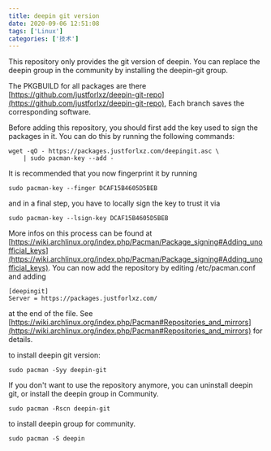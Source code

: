 ```yaml
---
title: deepin git version
date: 2020-09-06 12:51:08
tags: ['Linux']
categories: ['技术']
---
```


This repository only provides the git version of deepin. You can replace the deepin group in the community by installing the deepin-git group.

<!-- more -->

The PKGBUILD for all packages are there [https://github.com/justforlxz/deepin-git-repo](https://github.com/justforlxz/deepin-git-repo), Each branch saves the corresponding software.

Before adding this repository, you should first add the key used to sign the packages in it. You can do this by running the following commands:

```shell
wget -qO - https://packages.justforlxz.com/deepingit.asc \
    | sudo pacman-key --add -
```

It is recommended that you now fingerprint it by running

```shell
sudo pacman-key --finger DCAF15B4605D5BEB
```

and in a final step, you have to locally sign the key to trust it via

```shell
sudo pacman-key --lsign-key DCAF15B4605D5BEB
```

More infos on this process can be found at [https://wiki.archlinux.org/index.php/Pacman/Package_signing#Adding_unofficial_keys](https://wiki.archlinux.org/index.php/Pacman/Package_signing#Adding_unofficial_keys). You can now add the repository by editing /etc/pacman.conf and adding

```shell
[deepingit]
Server = https://packages.justforlxz.com/
```

at the end of the file. See [https://wiki.archlinux.org/index.php/Pacman#Repositories_and_mirrors](https://wiki.archlinux.org/index.php/Pacman#Repositories_and_mirrors) for details.

to install deepin git version:

```shell
sudo pacman -Syy deepin-git
```

If you don't want to use the repository anymore, you can uninstall deepin git, or install the deepin group in Community.

```
sudo pacman -Rscn deepin-git
```

to install deepin group for community.
```
sudo pacman -S deepin
```
